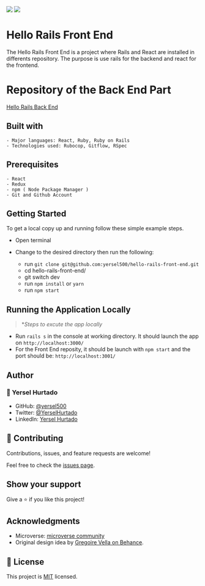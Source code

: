 ![](https://img.shields.io/badge/Microverse-blueviolet) ![](https://img.shields.io/badge/YERSEL-HURTADO-success)

# Hello Rails Front End

The Hello Rails Front End is a project where Rails and React are installed in differents repository. The purpose is use rails for the backend and react for the frontend.

# Repository of the Back End Part
[Hello Rails Back End](https://github.com/yersel500/hello-react-back-end)

## Built with

    - Major languages: React, Ruby, Ruby on Rails
    - Technologies used: Rubocop, Gitflow, RSpec

## Prerequisites
    - React
    - Redux
    - npm ( Node Package Manager )
    - Git and Github Account  

## Getting Started

To get a local copy up and running follow these simple example steps.

  - Open terminal
  - Change to the desired directory then run the following:

    - run `git clone git@github.com:yersel500/hello-rails-front-end.git`
    - cd hello-rails-front-end/ 
    - git switch dev
    - run `npm install` or `yarn`
    - run `npm start`

## Running the Application Locally
>**Steps to excute the app locally*
  - Run `rails s` in the console at working directory. It should launch the app on `http://localhost:3000/`
  - For the Front End reposity, it should be launch with `npm start` and the port should be: `http://localhost:3001/`

## Author

### 👤 Yersel Hurtado
- GitHub: [@yersel500](https://github.com/yersel500/) 
- Twitter: [@YerselHurtado](https://twitter.com/YerselHurtado)
- LinkedIn: [Yersel Hurtado](https://www.linkedin.com/in/yersel-hurtado/) 

## 🤝 Contributing

 Contributions, issues, and feature requests are welcome!

 Feel free to check the [issues page](https://github.com/yersel500/budget_app/issues).

 ## Show your support

 Give a ⭐️ if you like this project!

 ## Acknowledgments

 - Microverse: [microverse community](https://github.com/microverseinc)
 - Original design idea by [Gregoire Vella on Behance](https://www.behance.net/gregoirevella).


## 📝 License

This project is [MIT](./MIT.md) licensed.